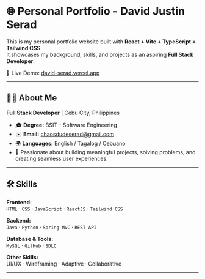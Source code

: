 # 🌐 Personal Portfolio - David Justin Serad

This is my personal portfolio website built with **React + Vite + TypeScript + Tailwind CSS**.  
It showcases my background, skills, and projects as an aspiring **Full Stack Developer**.

🔗 Live Demo: [david-serad.vercel.app](https://david-serad.vercel.app)

---

## 👨‍💻 About Me

**Full Stack Developer** | Cebu City, Philippines  

- 🎓 **Degree:** BSIT - Software Engineering  
- ✉️ **Email:** chaosdudeserad@gmail.com  
- 🌍 **Languages:** English / Tagalog / Cebuano  
- 🎯 Passionate about building meaningful projects, solving problems, and creating seamless user experiences.  

---

## 🛠 Skills

**Frontend:**  
`HTML` · `CSS` · `JavaScript` · `ReactJS` · `Tailwind CSS`

**Backend:**  
`Java` · `Python` · `Spring MVC` · `REST API`

**Database & Tools:**  
`MySQL` · `GitHub` · `SDLC`

**Other Skills:**  
UI/UX · Wireframing · Adaptive · Collaborative

---